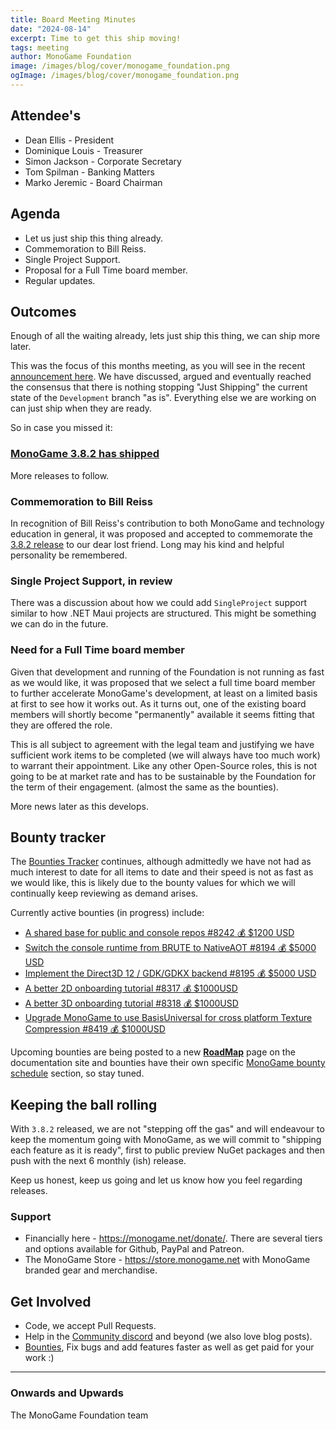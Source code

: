 ```yaml
---
title: Board Meeting Minutes
date: "2024-08-14"
excerpt: Time to get this ship moving!
tags: meeting
author: MonoGame Foundation
image: /images/blog/cover/monogame_foundation.png
ogImage: /images/blog/cover/monogame_foundation.png
---
```


## Attendee's

- Dean Ellis - President
- Dominique Louis - Treasurer
- Simon Jackson - Corporate Secretary
- Tom Spilman - Banking Matters
- Marko Jeremic - Board Chairman

## Agenda

- Let us just ship this thing already.
- Commemoration to Bill Reiss.
- Single Project Support.
- Proposal for a Full Time board member.
- Regular updates.

## Outcomes

Enough of all the waiting already, lets just ship this thing, we can ship more later.

This was the focus of this months meeting, as you will see in the recent [announcement here](./2024-08-16-monogame-382.md).  We have discussed, argued and eventually reached the consensus that there is nothing stopping "Just Shipping" the current state of the `Development` branch "as is".  Everything else we are working on can just ship when they are ready.

So in case you missed it:

### [MonoGame 3.8.2 has shipped](./2024-08-16-monogame-382.md)

More releases to follow.

### Commemoration to Bill Reiss

In recognition of Bill Reiss's contribution to both MonoGame and technology education in general, it was proposed and accepted to commemorate the [3.8.2 release](./2024-08-16-monogame-382.md) to our dear lost friend.  Long may his kind and helpful personality be remembered.

### Single Project Support, in review

There was a discussion about how we could add `SingleProject` support similar to how .NET Maui projects are structured. This might be something we can do in the future.

### Need for a Full Time board member

Given that development and running of the Foundation is not running as fast as we would like, it was proposed that we select a full time board member to further accelerate MonoGame's development, at least on a limited basis at first to see how it works out.  As it turns out, one of the existing board members will shortly become "permanently" available it seems fitting that they are offered the role.

This is all subject to agreement with the legal team and justifying we have sufficient work items to be completed (we will always have too much work) to warrant their appointment.  Like any other Open-Source roles, this is not going to be at market rate and has to be sustainable by the Foundation for the term of their engagement. (almost the same as the bounties).

More news later as this develops.

## Bounty tracker

The [Bounties Tracker](https://github.com/MonoGame/MonoGame/issues/8120) continues, although admittedly we have not had as much interest to date for all items to date and their speed is not as fast as we would like, this is likely due to the bounty values for which we will continually keep reviewing as demand arises.

Currently active bounties (in progress) include:

- [A shared base for public and console repos #8242 💰 $1200 USD](https://github.com/MonoGame/MonoGame/issues/8242)
- [Switch the console runtime from BRUTE to NativeAOT #8194 💰 $5000 USD](https://github.com/MonoGame/MonoGame/issues/8194)
- [Implement the Direct3D 12 / GDK/GDKX backend #8195 💰 $5000 USD](https://github.com/MonoGame/MonoGame/issues/8195)
- [A better 2D onboarding tutorial #8317 💰 $1000USD](https://github.com/MonoGame/MonoGame/issues/8317)
- [A better 3D onboarding tutorial #8318 💰 $1000USD](https://github.com/MonoGame/MonoGame/issues/8318)
- [Upgrade MonoGame to use BasisUniversal for cross platform Texture Compression #8419 💰 $1000USD](https://github.com/MonoGame/MonoGame/issues/8419)

Upcoming bounties are being posted to a new [**RoadMap**](https://docs.monogame.net/roadmap/) page on the documentation site and bounties have their own specific [MonoGame bounty schedule](https://docs.monogame.net/roadmap/#monogame-bounty-schedule) section, so stay tuned.

## Keeping the ball rolling

With `3.8.2` released, we are not "stepping off the gas" and will endeavour to keep the momentum going with MonoGame, as we will commit to "shipping each feature as it is ready", first to public preview NuGet packages and then push with the next 6 monthly (ish) release.

Keep us honest, keep us going and let us know how you feel regarding releases.

### Support

- Financially here - https://monogame.net/donate/. There are several tiers and options available for Github, PayPal and Patreon.
- The MonoGame Store - https://store.monogame.net with MonoGame branded gear and merchandise.

## Get Involved

- Code, we accept Pull Requests.
- Help in the [Community discord](https://discord.gg/monogame) and beyond (we also love blog posts).
- [Bounties](https://github.com/MonoGame/MonoGame/issues/8120), Fix bugs and add features faster as well as get paid for your work :)

---

### Onwards and Upwards

The MonoGame Foundation team